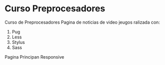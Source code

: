 # Curso Preprocesadores

Curso de Preprocesadores
Pagina de noticias de video jeugos ralizada con:

1. Pug
2. Less
3. Stylus
4. Sass

Pagina Principan Responsive
